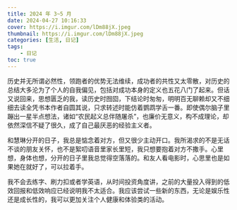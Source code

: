```yaml
---
title: 2024 年 3~5 月
date: 2024-04-27 10:16:33
cover: https://i.imgur.com/lDm88jX.jpeg
thumbnail: https://i.imgur.com/lDm88jX.jpeg
categories: [生活, 日记]
tags:
    - 日记
toc: true
---
```

历史并无所谓必然性，领跑者的优势无法维续，成功者的共性又太零散，对历史的总结大多沦为了个人的自我偏见，包括对成功本身的定义也五花八门了起来。但话又说回来，思想匮乏的我，读历史时囫囵，下结论时匆匆，明明百无聊赖却又不细细去读全凭书本作者自圆其说，只求转述时能仿着鹦鹉学舌一番。即使偶尔脑子里蹦出一星半点想法，诸如“农民起义总伴随屠杀”，也廉价无意义，构不成理论，却依然深信不疑了很久，成了自己最厌恶的经验主义者。
<!--more-->

和慧琳分开的日子，我总是惦念着对方，但又很少主动开口。我所渴求的不是无话不谈的朋友关怀，也不是絮叨语音里家长里短，我只想要抱着对方不撒手。心里想，身体也想，分开的日子里我总觉得空落落的。和友人看电影时，心思里也是如果她在就好了，可以拉着手。

我不会去练字、刷力扣或者学英语，从时间投资角度讲，之前的大量投入得到的低效回报和低效响应已经说明我不太适合。我应该尝试一些新的东西，无论是娱乐性还是成长性的，我可以更加关注个人健康和体验类的活动。
